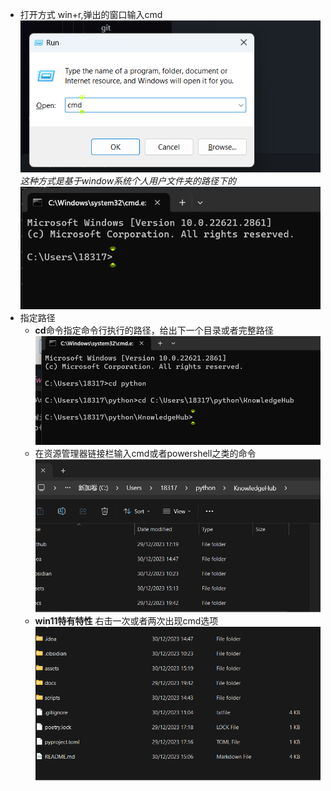- 打开方式
  win+r,弹出的窗口输入cmd ![](../../../assets/Pasted_image_20231230150849.png)
  _这种方式是基于window系统个人用户文件夹的路径下的_ ![](../../../assets/Pasted_image_20231230150953.png)
- 指定路径
  - **cd**命令指定命令行执行的路径，给出下一个目录或者完整路径![](../../../assets/Pasted_image_20231230151305.png)
  - 在资源管理器链接栏输入cmd或者powershell之类的命令![](../../../assets/cmd_cd.gif)
  - **win11特有特性** 右击一次或者两次出现cmd选项![](../../../assets/cmd_cd_2.gif)
